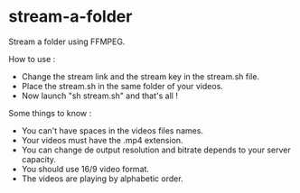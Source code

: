 # stream-a-folder
Stream a folder using FFMPEG.

How to use :
- Change the stream link and the stream key in the stream.sh file.
- Place the stream.sh in the same folder of your videos.
- Now launch "sh stream.sh" and that's all !

Some things to know :
- You can't have spaces in the videos files names.
- Your videos must have the .mp4 extension.
- You can change de output resolution and bitrate depends to your server capacity.
- You should use 16/9 video format.
- The videos are playing by alphabetic order.
